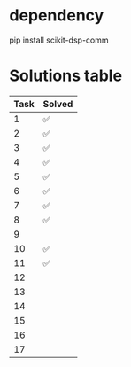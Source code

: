 # dependency
pip install scikit-dsp-comm

# Solutions table

| Task | Solved |
|------|----------|
|  1   | ✅ |
|  2   | ✅ |
|  3   | ✅ |
|  4   | ✅ |
|  5   | ✅ |
|  6   | ✅ |
|  7   | ✅ |
|  8   | ✅ |
|  9   ||
| 10   | ✅ |
| 11   | ✅ |
| 12   ||
| 13   ||
| 14   ||
| 15   ||
| 16   ||
| 17   ||
